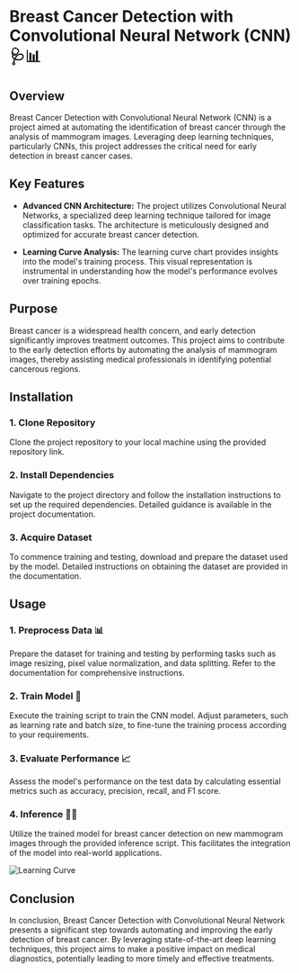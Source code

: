 # Breast Cancer Detection with Convolutional Neural Network (CNN) 🩺📊

## Overview

Breast Cancer Detection with Convolutional Neural Network (CNN) is a project aimed at automating the identification of breast cancer through the analysis of mammogram images. Leveraging deep learning techniques, particularly CNNs, this project addresses the critical need for early detection in breast cancer cases.

## Key Features

- **Advanced CNN Architecture:** The project utilizes Convolutional Neural Networks, a specialized deep learning technique tailored for image classification tasks. The architecture is meticulously designed and optimized for accurate breast cancer detection.

- **Learning Curve Analysis:** The learning curve chart provides insights into the model's training process. This visual representation is instrumental in understanding how the model's performance evolves over training epochs.

## Purpose

Breast cancer is a widespread health concern, and early detection significantly improves treatment outcomes. This project aims to contribute to the early detection efforts by automating the analysis of mammogram images, thereby assisting medical professionals in identifying potential cancerous regions.

## Installation

### 1. Clone Repository

Clone the project repository to your local machine using the provided repository link.

### 2. Install Dependencies

Navigate to the project directory and follow the installation instructions to set up the required dependencies. Detailed guidance is available in the project documentation.

### 3. Acquire Dataset

To commence training and testing, download and prepare the dataset used by the model. Detailed instructions on obtaining the dataset are provided in the documentation.

## Usage

### 1. Preprocess Data 📊

Prepare the dataset for training and testing by performing tasks such as image resizing, pixel value normalization, and data splitting. Refer to the documentation for comprehensive instructions.

### 2. Train Model 🚀

Execute the training script to train the CNN model. Adjust parameters, such as learning rate and batch size, to fine-tune the training process according to your requirements.

### 3. Evaluate Performance 📈

Assess the model's performance on the test data by calculating essential metrics such as accuracy, precision, recall, and F1 score.

### 4. Inference 🕵️‍♀️

Utilize the trained model for breast cancer detection on new mammogram images through the provided inference script. This facilitates the integration of the model into real-world applications.

![Learning Curve](https://github.com/ashay-thamankar/deep-learning-and-machine-learning/blob/main/Deep%20Learning/CNN%20for%20Breast%20cancer%20detection/charts/learning%20curve.png)

## Conclusion

In conclusion, Breast Cancer Detection with Convolutional Neural Network presents a significant step towards automating and improving the early detection of breast cancer. By leveraging state-of-the-art deep learning techniques, this project aims to make a positive impact on medical diagnostics, potentially leading to more timely and effective treatments.
